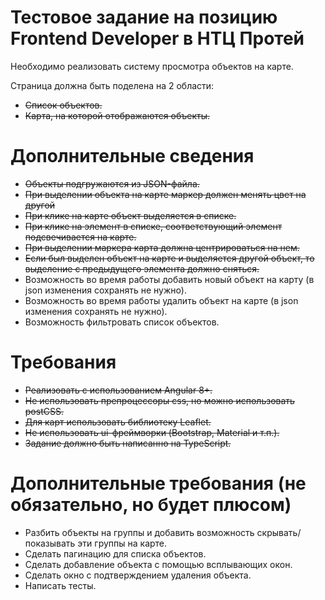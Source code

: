 # Тестовое задание на позицию Frontend Developer в НТЦ Протей

Необходимо реализовать систему просмотра объектов на карте.

Страница должна быть поделена на 2 области:

- ~~Список объектов.~~
- ~~Карта, на которой отображаются объекты.~~

# Дополнительные сведения

- ~~Объекты подгружаются из JSON-файла.~~
- ~~При выделении объекта на карте маркер должен менять цвет на другой~~
- ~~При клике на карте объект выделяется в списке.~~
- ~~При клике на элемент в списке, соответствующий элемент подсвечивается на карте.~~
- ~~При выделении маркера карта должна центрироваться на нем.~~
- ~~Если был выделен объект на карте и выделяется другой объект, то выделение с предыдущего элемента должно сняться.~~
- Возможность во время работы добавить новый объект на карту (в json изменения сохранять не нужно).
- Возможность во время работы удалить объект на карте (в json изменения сохранять не нужно).
- Возможность фильтровать список объектов.

# Требования

- ~~Реализовать с использованием Angular 8+.~~
- ~~Не использовать препроцессоры css, но можно использовать postCSS.~~
- ~~Для карт использовать библиотеку Leaflet.~~
- ~~Не использовать ui-фреймворки (Bootstrap, Material и т.п.).~~
- ~~Задание должно быть написанно на TypeScript.~~

# Дополнительные требования (не обязательно, но будет плюсом)

- Разбить объекты на группы и добавить возможность скрывать/показывать эти группы на карте.
- Сделать пагинацию для списка объектов.
- Сделать добавление объекта с помощью всплывающих окон.
- Сделать окно с подтверждением удаления объекта.
- Написать тесты.
